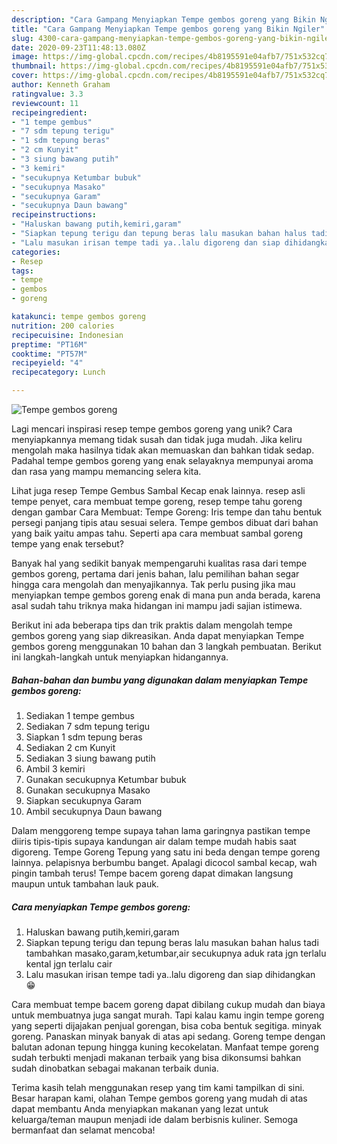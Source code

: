 ```yaml
---
description: "Cara Gampang Menyiapkan Tempe gembos goreng yang Bikin Ngiler"
title: "Cara Gampang Menyiapkan Tempe gembos goreng yang Bikin Ngiler"
slug: 4300-cara-gampang-menyiapkan-tempe-gembos-goreng-yang-bikin-ngiler
date: 2020-09-23T11:48:13.080Z
image: https://img-global.cpcdn.com/recipes/4b8195591e04afb7/751x532cq70/tempe-gembos-goreng-foto-resep-utama.jpg
thumbnail: https://img-global.cpcdn.com/recipes/4b8195591e04afb7/751x532cq70/tempe-gembos-goreng-foto-resep-utama.jpg
cover: https://img-global.cpcdn.com/recipes/4b8195591e04afb7/751x532cq70/tempe-gembos-goreng-foto-resep-utama.jpg
author: Kenneth Graham
ratingvalue: 3.3
reviewcount: 11
recipeingredient:
- "1 tempe gembus"
- "7 sdm tepung terigu"
- "1 sdm tepung beras"
- "2 cm Kunyit"
- "3 siung bawang putih"
- "3 kemiri"
- "secukupnya Ketumbar bubuk"
- "secukupnya Masako"
- "secukupnya Garam"
- "secukupnya Daun bawang"
recipeinstructions:
- "Haluskan bawang putih,kemiri,garam"
- "Siapkan tepung terigu dan tepung beras lalu masukan bahan halus tadi tambahkan masako,garam,ketumbar,air secukupnya aduk rata jgn terlalu kental jgn terlalu cair"
- "Lalu masukan irisan tempe tadi ya..lalu digoreng dan siap dihidangkan 😁"
categories:
- Resep
tags:
- tempe
- gembos
- goreng

katakunci: tempe gembos goreng 
nutrition: 200 calories
recipecuisine: Indonesian
preptime: "PT16M"
cooktime: "PT57M"
recipeyield: "4"
recipecategory: Lunch

---
```



![Tempe gembos goreng](https://img-global.cpcdn.com/recipes/4b8195591e04afb7/751x532cq70/tempe-gembos-goreng-foto-resep-utama.jpg)

Lagi mencari inspirasi resep tempe gembos goreng yang unik? Cara menyiapkannya memang tidak susah dan tidak juga mudah. Jika keliru mengolah maka hasilnya tidak akan memuaskan dan bahkan tidak sedap. Padahal tempe gembos goreng yang enak selayaknya mempunyai aroma dan rasa yang mampu memancing selera kita.

Lihat juga resep Tempe Gembus Sambal Kecap enak lainnya. resep asli tempe penyet, cara membuat tempe goreng, resep tempe tahu goreng dengan gambar Cara Membuat: Tempe Goreng: Iris tempe dan tahu bentuk persegi panjang tipis atau sesuai selera. Tempe gembos dibuat dari bahan yang baik yaitu ampas tahu. Seperti apa cara membuat sambal goreng tempe yang enak tersebut?

Banyak hal yang sedikit banyak mempengaruhi kualitas rasa dari tempe gembos goreng, pertama dari jenis bahan, lalu pemilihan bahan segar hingga cara mengolah dan menyajikannya. Tak perlu pusing jika mau menyiapkan tempe gembos goreng enak di mana pun anda berada, karena asal sudah tahu triknya maka hidangan ini mampu jadi sajian istimewa.


Berikut ini ada beberapa tips dan trik praktis dalam mengolah tempe gembos goreng yang siap dikreasikan. Anda dapat menyiapkan Tempe gembos goreng menggunakan 10 bahan dan 3 langkah pembuatan. Berikut ini langkah-langkah untuk menyiapkan hidangannya.

<!--inarticleads1-->

##### Bahan-bahan dan bumbu yang digunakan dalam menyiapkan Tempe gembos goreng:

1. Sediakan 1 tempe gembus
1. Sediakan 7 sdm tepung terigu
1. Siapkan 1 sdm tepung beras
1. Sediakan 2 cm Kunyit
1. Sediakan 3 siung bawang putih
1. Ambil 3 kemiri
1. Gunakan secukupnya Ketumbar bubuk
1. Gunakan secukupnya Masako
1. Siapkan secukupnya Garam
1. Ambil secukupnya Daun bawang


Dalam menggoreng tempe supaya tahan lama garingnya pastikan tempe diiris tipis-tipis supaya kandungan air dalam tempe mudah habis saat digoreng. Tempe Goreng Tepung yang satu ini beda dengan tempe goreng lainnya. pelapisnya berbumbu banget. Apalagi dicocol sambal kecap, wah pingin tambah terus! Tempe bacem goreng dapat dimakan langsung maupun untuk tambahan lauk pauk. 

<!--inarticleads2-->

##### Cara menyiapkan Tempe gembos goreng:

1. Haluskan bawang putih,kemiri,garam
1. Siapkan tepung terigu dan tepung beras lalu masukan bahan halus tadi tambahkan masako,garam,ketumbar,air secukupnya aduk rata jgn terlalu kental jgn terlalu cair
1. Lalu masukan irisan tempe tadi ya..lalu digoreng dan siap dihidangkan 😁


Cara membuat tempe bacem goreng dapat dibilang cukup mudah dan biaya untuk membuatnya juga sangat murah. Tapi kalau kamu ingin tempe goreng yang seperti dijajakan penjual gorengan, bisa coba bentuk segitiga. minyak goreng. Panaskan minyak banyak di atas api sedang. Goreng tempe dengan balutan adonan tepung hingga kuning kecokelatan. Manfaat tempe goreng sudah terbukti menjadi makanan terbaik yang bisa dikonsumsi bahkan sudah dinobatkan sebagai makanan terbaik dunia. 

Terima kasih telah menggunakan resep yang tim kami tampilkan di sini. Besar harapan kami, olahan Tempe gembos goreng yang mudah di atas dapat membantu Anda menyiapkan makanan yang lezat untuk keluarga/teman maupun menjadi ide dalam berbisnis kuliner. Semoga bermanfaat dan selamat mencoba!

